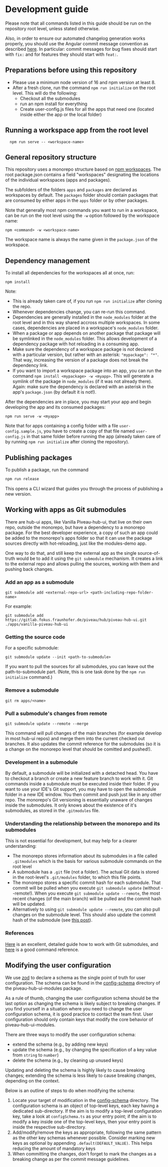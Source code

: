# Development guide

Please note that all commands listed in this guide should be run on the repository root level,
unless stated otherwise.

Also, in order to ensure our automated changelog generation works properly, you should
use the Angular commit message convention as described [here](https://www.npmjs.com/package/semantic-release).
In particular: commit messages for bug fixes should start with `fix:` and for features they should start with
`feat:`.

## Preparations before using this repository

* Please use a minimum node version of 16 and npm version at least 8.
* After a fresh clone, run the command `npm run initialize` on the root level. This will do the following:
  * Checkout all the submodules
  * run an npm install for everything
  * Create user-config.js files for all the apps that need one (located inside either the app or the local folder)

## Running a workspace app from the root level

```
  npm run serve -- <workspace-name>
```

## General repository structure

This repository uses a monorepo structure based on [npm workspaces](https://docs.npmjs.com/cli/v7/using-npm/workspaces).
The root package.json contains a field "workspaces" designating the locations
of the individual workspaces (apps and packages).

The subfolders of the folders `apps` and `packages` are declared as workspaces
by default. The `packages` folder should contain packages that are consumed
by either apps in the `apps` folder or by other packages.

Note that generally most npm commands you want to run in a workspace, can be run
on the root level using the `-w` option followed by the workspace name:

```
npm <command> -w <workspace-name>
```

The workspace name is always the name given in the `package.json` of the workspace.

## Dependency management

To install all dependencies for the workspaces all at once, run:

```
npm install
```

 Note:

* This is already taken care of, if you run `npm run initialize` after cloning the repo.
* Whenever dependencies change, you can re-run this command.
* Dependencies are generally installed in the `node_modules` folder at the
  root level and in this way shared accross multiple workspaces. In some
  cases, dependencies are placed in a workspace's `node_modules` folder.
* When a package or app depends on another package that package will be symlinked
  in the `node_modules` folder. This allows development of a dependency package
  with hot reloading in a consuming app.
* Make sure the dependency of a workspace package is *not* declared with a
  particular version, but rather with an asterisk: `"mypackage": "*"`. That way,
  increasing the version of a package does not break the dependency link.
* If you want to import a workspace package into an app, you can run the command
  `npm install <mypackage> -w <myapp>`. This will generate a symlink of the package
  in `node_modules` (if it was not already there). Again: make sure the dependency is
  declared with an asterisk in the app's `package.json` (by default it is not!).

After the dependencies are in place, you may start your app and begin developing
the app and its consumed packages:

```
npm run serve -w <myapp>
```

Note that for apps containing a config folder with a file `user-config.sample.js`,
you have to create a copy of that file named `user-config.js` in that same folder
before running the app (already taken care of by running `npm run initialize` after cloning the repository).

## Publishing packages

To publish a package, run the command

```sh
npm run release
```

This opens a CLI wizard that guides you through the process of publishing a new version.

## Working with apps as Git submodules

There are hub-ui apps, like Vanilla Piveau-hub-ui, that live on their own repo, outside the monorepo,
but have a dependency to a monorepo package. For the best developer experience, a copy of such an
app could be added to the monorepo's apps folder so that it can use the package sources directly with hot-reloading,
just like the modules-demo app.

One way to do that, and still keep the external app as the single source-of-truth would be to add
it using the `git submodule` mechanism. It creates a link to the external repo and allows pulling
the sources, working with them and pushing back changes.

### Add an app as a submodule

```
git submodule add <external-repo-url> <path-including-repo-folder-name>
```

For example:

```
git submodule add https://gitlab.fokus.fraunhofer.de/piveau/hub/piveau-hub-ui.git ./apps/vanilla-piveau-hub-ui
```

### Getting the source code

For a specific submodule:

```
git submodule update --init <path-to-submodule>
```

If you want to pull the sources for all submodules, you can leave out the path-to-submodule part.
(Note, this is one task done by the `npm run initialize` command.)


### Remove a submodule

```
git rm apps/<name>
```

### Pull a submodule's changes from remote

```
git submodule update --remote --merge
```

This command will pull changes of the main branches (for example develop in most hub-ui repos) and merge
them into the current checked out branches. It also updates the commit reference for the submodules (so
it is a change on the monorepo level that should be comitted and pushed!).

### Development in a submodule

By default, a submodule will be initialized with a detached head. You have to checkout a branch or create a
new feature branch to work with it. Git commands inside a submodule must be executed inside their folder.
If you want to use your IDE's Git support, you may have to open the submodule folder in a new IDE window.
You then commit and push just like in any other repo.
The monorepo's Git versioning is essentially unaware of changes inside the submodules.
It only knows about the existence of it's submodules, as stored in the `.gitmodules` file.

### Understanding the relationship between the monorepo and its submodules

This is not essential for development, but may help for a clearer understanding:

* The monorepo stores information about its submodules in a file called `.gitmodules` which is the basis for
  various submodule commands on the root level
* A submodule has a `.git` file (not a folder). The actual Git data is stored in the root-level's `.git/modules`
  folder, to which this file points.
* The monorepo stores a specific commit hash for each submodule. That commit will be pulled when you
  execute `git submodule update` (without --remote!). When you execute `git submodule update --remote`, the
  most recent changes (of the main branch) will be pulled and the commit hash will be updated.
* Alternatively to using `git submodule update --remote`, you can also pull changes on the submodule level. This
  should also update the commit hash of the submodule
  (see [this post](https://stackoverflow.com/questions/19619747/git-submodule-update-remote-vs-git-pull)).

### References

[Here](https://git-scm.com/book/en/v2/Git-Tools-Submodules) is an excellent, detailed guide how to work
with Git submodules, and [here](https://manpages.ubuntu.com/manpages/xenial/man1/git-submodule.1.html) is
a good command reference.

## Modifying the user configuration

We use [zod](https://zod.dev/) to declare a schema as the single point of truth for user configuration. The schema can be found in the [config-schema](./packages/piveau-hub-ui-modules/lib/configurations/config-schema/) directory of the piveau-hub-ui-modules package.

As a rule of thumb, changing the user configuration schema should be the last option as changing the schema is likely subject to breaking changes. If you find yourself in a situation where you need to change the user configuration schema, it is good practice to contact the team first. User configuration should only contain keys that modify the core behavior of piveau-hub-ui-modules.

There are three ways to modify the user configuration schema:

- extend the schema (e.g., by adding new keys)
- update the schema (e.g., by changing the specification of a key value from `string` to `number`)
- delete the schema (e.g., by cleaning up unused keys)

Updating and deleting the schema is highly likely to cause breaking changes; extending the schema is less likely to cause breaking changes, depending on the context.

Below is an outline of steps to do when modifying the schema:
1. Locate your target of modification in the [config-schema](./packages/piveau-hub-ui-modules/lib/configurations/config-schema/) directory. The configuration schema is an object of top-level keys, each key having a dedicated sub-directory. If the aim is to modify a top-level configuration key, take a look at `configSchema.ts` as your entry point; if the aim is to modify a key inside one of the top-level keys, then your entry point is inside the respective sub-directory.
2. Add/modify/remove the keys as appropriate, following the same pattern as the other key schemas whenever possible. Consider marking new keys as optional by appending `.default(DEFAULT_VALUE)`. This helps reducing the amount of mandatory keys
3. When committing the changes, don't forget to mark the changes as a breaking change as per the commit message guidelines.